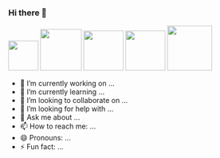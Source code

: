 ### Hi there 👋

<img width="60px" height="60px" src="https://escoladigital-production-storage.s3.amazonaws.com/uploads/images/original/20201103113533.png"></img>
<img with="100px" height="83px" float="left" src="https://marcas-logos.net/wp-content/uploads/2020/11/MySQL-logo.png"></img>
<img with="80px" height="80px" src="https://upload.wikimedia.org/wikipedia/commons/thumb/1/10/CSS3_and_HTML5_logos_and_wordmarks.svg/1280px-CSS3_and_HTML5_logos_and_wordmarks.svg.png"></img>
<img with="80px" height="80px" src="https://seeklogo.com/images/F/flask-logo-44C507ABB7-seeklogo.com.png"></img>
<img with="90px" height="90px" src="https://logospng.org/download/java/logo-java-256.png"></img>


- 🔭 I’m currently working on ...
- 🌱 I’m currently learning ...
- 👯 I’m looking to collaborate on ...
- 🤔 I’m looking for help with ...
- 💬 Ask me about ...
- 📫 How to reach me: ...
- 😄 Pronouns: ...
- ⚡ Fun fact: ...
